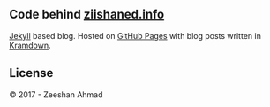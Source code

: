 ## Code behind [ziishaned.info](http://ziishaned.info)

[Jekyll](http://jekyllrb.com) based blog. Hosted on [GitHub Pages](https://pages.github.com) with blog posts written in [Kramdown](http://kramdown.gettalong.org/documentation.html).

## License

&copy; 2017 - Zeeshan Ahmad
